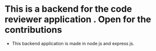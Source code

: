 # This is a backend for the code reviewer application . Open for the contributions
- This backend application is made in node js and express js.
